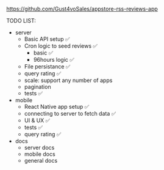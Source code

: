 https://github.com/Gust4voSales/appstore-rss-reviews-app

TODO LIST:

- server
  - Basic API setup ✅
  - Cron logic to seed reviews ✅
    - basic ✅
    - 96hours logic ✅
  - File persistance ✅
  - query rating ✅
  - scale: support any number of apps
  - pagination
  - tests ✅
- mobile
  - React Native app setup ✅
  - connecting to server to fetch data ✅
  - UI & UX ✅
  - tests ✅
  - query rating ✅
- docs
  - server docs
  - mobile docs
  - general docs
